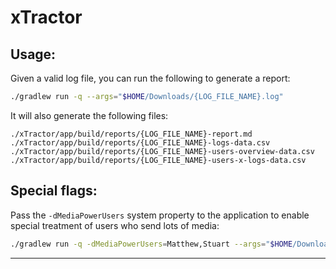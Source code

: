 # xTractor

## Usage:

Given a valid log file, you can run the following to generate a report:

```sh
./gradlew run -q --args="$HOME/Downloads/{LOG_FILE_NAME}.log"
```

It will also generate the following files:
```log
./xTractor/app/build/reports/{LOG_FILE_NAME}-report.md
./xTractor/app/build/reports/{LOG_FILE_NAME}-logs-data.csv
./xTractor/app/build/reports/{LOG_FILE_NAME}-users-overview-data.csv
./xTractor/app/build/reports/{LOG_FILE_NAME}-users-x-logs-data.csv
```

## Special flags:

Pass the `-dMediaPowerUsers` system property to the application to enable
special treatment of users who send lots of media:

```sh
./gradlew run -q -dMediaPowerUsers=Matthew,Stuart --args="$HOME/Downloads/{LOG_FILE_NAME}.log"
```
___
